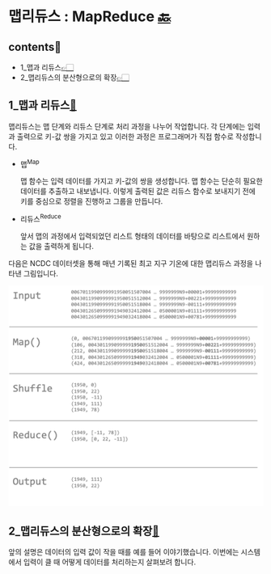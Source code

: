 # 맵리듀스 : MapReduce [🔙](../../)

## contents📝<a id="contents"></a>

* 1_맵과 리듀스[👉🏻](#1)
* 2_맵리듀스의 분산형으로의 확장[👉🏻](#2)

## 1_맵과 리듀스[📝](#contents)<a id="1"></a>

 맵리듀스는 맵 단계와 리듀스 단계로 처리 과정을 나누어 작업합니다. 각 단계에는 입력과 출력으로 키-값 쌍을 가지고 있고 이러한 과정은 프로그래머가 직접 함수로 작성합니다.

* 맵<sup>Map</sup>

  맵 함수는 입력 데이터를 가지고 키-값의 쌍을 생성합니다. 맵 함수는 단순히 필요한 데이터를 추출하고 내보냅니다. 이렇게 출력된 값은 리듀스 함수로 보내지기 전에 키를 중심으로 정렬을 진행하고 그룹을 만듭니다. 

* 리듀스<sup>Reduce</sup>

  앞서 맵의 과정에서 입력되었던 리스트 형태의 데이터를 바탕으로 리스트에서 원하는 값을 출력하게 됩니다. 

다음은 NCDC 데이터셋을 통해 매년 기록된 최고 지구 기온에 대한 맵리듀스 과정을 나타낸 그림입니다.

<img src="2_mapreduce.assets/image-20230216114359938.png" alt="NCDC의 맵리듀스 과정" style="zoom:50%;" />

## 2_맵리듀스의 분산형으로의 확장[📝](#contents)<a id="2"></a>

 앞의 설명은 데이터의 입력 값이 작을 때를 예를 들어 이야기했습니다. 이번에는 시스템에서 입력이 클 때 어떻게 데이터를 처리하는지 살펴보려 합니다.